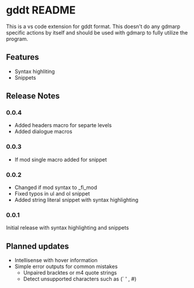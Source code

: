 # gddt README

This is a vs code extension for gddt format. This doesn't do any gdmarp specific
actions by itself and should be used with gdmarp to fully utilize the program.

## Features

- Syntax highliting
- Snippets

## Release Notes

### 0.0.4

- Added headers macro for separte levels
- Added dialogue macros

### 0.0.3

- If mod single macro added for snippet

### 0.0.2

- Changed if mod syntax to _fi_mod
- Fixed typos in ul and ol snippet
- Added string literal snippet with syntax highlighting 

### 0.0.1

Initial release with syntax highlighting and snippets

## Planned updates

- Intellisense with hover information
- Simple error outputs for common mistakes
	- Unpaired bracktes or m4 quote strings
	- Detect unsupported characters such as (` ' , #)
